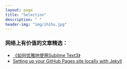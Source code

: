 ```yaml
---
layout: page
title: "Selection"
description: " "
header-img: "img/zhihu.jpg"
---
```


### 网络上有价值的文章精选：

- [《如何优雅地使用Sublime Text3》](http://www.jianshu.com/p/3cb5c6f2421c/)
- [Setting up your GitHub Pages site locally with Jekyll](https://help.github.com/articles/setting-up-your-github-pages-site-locally-with-jekyll/)
